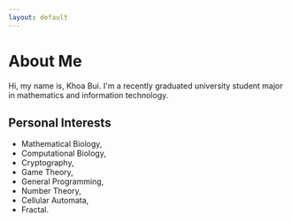 ```yaml
---
layout: default
---
```


# About Me

Hi, my name is, Khoa Bui. I'm a recently graduated university student major in mathematics and information technology.

## Personal Interests
*   Mathematical Biology,
*   Computational Biology,
*   Cryptography,
*   Game Theory,
*   General Programming,
*   Number Theory,
*   Cellular Automata,
*   Fractal.
